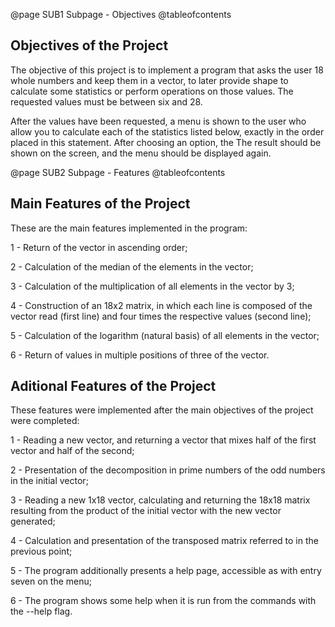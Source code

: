 @page SUB1 Subpage - Objectives
@tableofcontents
## Objectives of the Project
The objective of this project is to implement a program that asks the user 18
whole numbers and keep them in a vector, to later provide shape
to calculate some statistics or perform operations on those values.
The requested values must be between six and 28.

After the values have been requested, a menu is shown to the user who
allow you to calculate each of the statistics listed below, exactly
in the order placed in this statement. After choosing an option, the
The result should be shown on the screen, and the menu should be displayed again.

@page SUB2 Subpage - Features
@tableofcontents
## Main Features of the Project
These are the main features implemented in the program:

  1 - Return of the vector in ascending order;

  2 - Calculation of the median of the elements in the vector;

  3 - Calculation of the multiplication of all elements in the vector by 3;

  4 - Construction of an 18x2 matrix, in which each line is composed of the vector
      read (first line) and four times the respective values (second line);

  5 - Calculation of the logarithm (natural basis) of all elements in the vector;

  6 - Return of values in multiple positions of three of the vector.

## Aditional Features of the Project
These features were implemented after the main objectives of the project were completed:

  1 - Reading a new vector, and returning a vector that mixes half of the
      first vector and half of the second;

  2 - Presentation of the decomposition in prime numbers of the odd numbers in the
      initial vector;

  3 - Reading a new 1x18 vector, calculating and returning the 18x18 matrix
      resulting from the product of the initial vector with the new vector generated;

  4 - Calculation and presentation of the transposed matrix referred to in the previous point;

  5 - The program additionally presents a help page, accessible as
      with entry seven on the menu;

  6 -  The program shows some help when it is run from the
      commands with the --help flag.

